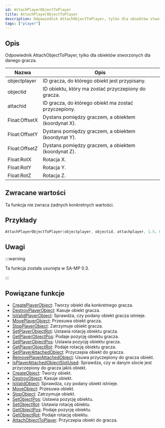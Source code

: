 ```yaml
---
id: AttachPlayerObjectToPlayer
title: AttachPlayerObjectToPlayer
description: Odpowiednik AttachObjectToPlayer, tylko dla obiektów stworzonych dla danego gracza.
tags: ["player"]
---
```


## Opis

Odpowiednik AttachObjectToPlayer, tylko dla obiektów stworzonych dla danego gracza.

| Nazwa         | Opis                                                 |
| ------------- | ---------------------------------------------------- |
| objectplayer  | ID gracza, do którego obiekt jest przypisany.        |
| objectid      | ID obiektu, który ma zostać przyczepiony do gracza.  |
| attachid      | ID gracza, do którego obiekt ma zostać przyczepiony. |
| Float:OffsetX | Dystans pomiędzy graczem, a obiektem (koordynat X).  |
| Float:OffsetY | Dystans pomiędzy graczem, a obiektem (koordynat Y).  |
| Float:OffsetZ | Dystans pomiędzy graczem, a obiektem (koordynat Z).  |
| Float:RotX    | Rotacja X.                                           |
| Float:RotY    | Rotacja Y.                                           |
| Float:RotZ    | Rotacja Z.                                           |

## Zwracane wartości

Ta funkcja nie zwraca żadnych konkretnych wartości.

## Przykłady

```c
AttachPlayerObjectToPlayer(objectplayer, objectid, attachplayer, 1.5, 0.5, 0, 0, 1.5, 2 );
```

## Uwagi

:::warning

Ta funkcja została usunięta w SA-MP 0.3.

:::

## Powiązane funkcje

- [CreatePlayerObject](CreatePlayerObject.md): Tworzy obiekt dla konkretnego gracza.
- [DestroyPlayerObject](DestroyPlayerObject.md): Kasuje obiekt gracza.
- [IsValidPlayerObject](IsValidPlayerObject.md): Sprawdza, czy podany obiekt gracza istnieje.
- [MovePlayerObject](MovePlayerObject.md): Przesuwa obiekt gracza.
- [StopPlayerObject](StopPlayerObject.md): Zatrzymuje obiekt gracza.
- [SetPlayerObjectRot](SetPlayerObjectRot.md): Ustawia rotację obiektu gracza.
- [GetPlayerObjectPos](GetPlayerObjectPos.md): Podaje pozycję obiektu gracza.
- [SetPlayerObjectPos](SetPlayerObjectPos.md): Ustawia pozycję obiektu gracza.
- [GetPlayerObjectRot](GetPlayerObjectRot.md): Podaje rotację obiektu gracza.
- [SetPlayerAttachedObject](SetPlayerAttachedObject.md): Przyczepia obiekt do gracza.
- [RemovePlayerAttachedObject](RemovePlayerAttachedObject.md): Usuwa przyczepiony do gracza obiekt.
- [IsPlayerAttachedObjectSlotUsed](IsPlayerAttachedObjectSlotUsed.md): Sprawdza, czy w danym slocie jest przyczepiony do gracza jakiś obiekt.
- [CreateObject](CreateObject.md): Tworzy obiekt.
- [DestroyObject](DestroyObject.md): Kasuje obiekt.
- [IsValidObject](IsValidObject.md): Sprawdza, czy podany obiekt istnieje.
- [MoveObject](MoveObject.md): Przesuwa obiekt.
- [StopObject](StopObject.md): Zatrzymuje obiekt.
- [SetObjectPos](SetObjectPos.md): Ustawia pozycję obiektu.
- [SetObjectRot](SetObjectRot.md): Ustawia rotację obiektu.
- [GetObjectPos](GetObjectPos.md): Podaje pozycję obiektu.
- [GetObjectRot](GetObjectRot.md): Podaje rotację obiektu.
- [AttachObjectToPlayer](AttachObjectToPlayer.md): Przyczepia obiekt do gracza.
